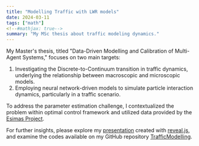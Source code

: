 ```yaml
---
title: "Modelling Traffic with LWR models"
date: 2024-03-11
tags: ["math"]
<!--#mathjax: true-->
summary: "My MSc thesis about traffic modeling dynamics."
---
```


<!--{{< katex >}}-->

<!--In 2024 I graduated with a Master's degree in Mathematics from the University of Verona.-->
My Master's thesis, titled "Data-Driven Modelling and Calibration of Multi-Agent Systems," focuses on two main targets:

1. Investigating the Discrete-to-Continuum transition in traffic dynamics, underlying the relationship between macroscopic and microscopic models.
2. Employing neural network-driven models to simulate particle interaction dynamics, particularly in a traffic scenario.

To address the parameter estimation challenge, I contextualized the problem within optimal control framework and utilized data provided by the [Esimas Project](https://github.com/ctotzeck/NN-interaction).

For further insights, please explore my [presentation](https://andreamortaro.github.io/TrafficPresentation/) created with [reveal.js](https://revealjs.com/), and examine the codes available on my GitHub repository [TrafficModelling](https://github.com/andreamortaro/TrafficModelling).
